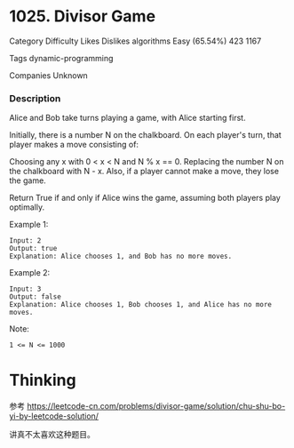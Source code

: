 # 1025. Divisor Game

Category	Difficulty	Likes	Dislikes
algorithms	Easy (65.54%)	423	1167

Tags
dynamic-programming

Companies
Unknown

### Description  

Alice and Bob take turns playing a game, with Alice starting first.

Initially, there is a number N on the chalkboard.  On each player's turn, that player makes a move consisting of:

Choosing any x with 0 < x < N and N % x == 0.
Replacing the number N on the chalkboard with N - x.
Also, if a player cannot make a move, they lose the game.

Return True if and only if Alice wins the game, assuming both players play optimally. 

Example 1:
```
Input: 2
Output: true
Explanation: Alice chooses 1, and Bob has no more moves.
```

Example 2:
```
Input: 3
Output: false
Explanation: Alice chooses 1, Bob chooses 1, and Alice has no more moves.
 ```

Note:
```
1 <= N <= 1000
```

# Thinking  

参考 https://leetcode-cn.com/problems/divisor-game/solution/chu-shu-bo-yi-by-leetcode-solution/

讲真不太喜欢这种题目。